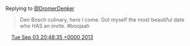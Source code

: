 Replying to [@DromerDenker](https://twitter.com/DromerDenker/status/374781780953690112)

> Den Bosch culinary, here I come\. Got myself the most beautiful date who HAS an invite\. \#boojaah

<img src="../../media/tweet.ico" width="12" /> [Tue Sep 03 20:48:35 +0000 2013](https://twitter.com/DromerDenker/status/374997371002060801)